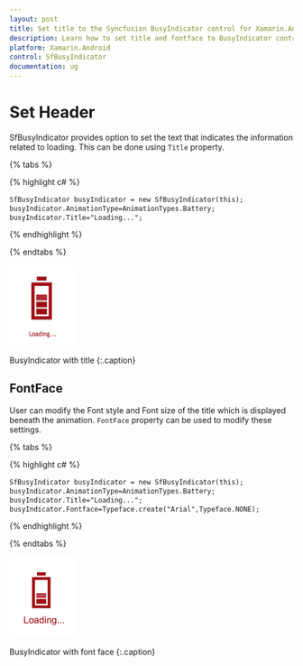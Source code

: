 ```yaml
---
layout: post
title: Set title to the Syncfusion BusyIndicator control for Xamarin.Android
description: Learn how to set title and fontface to BusyIndicator control
platform: Xamarin.Android
control: SfBusyIndicator
documentation: ug
---
```


# Set Header

SfBusyIndicator provides option to set the text that indicates the information related to loading. This can be done using `Title` property.

{% tabs %}

{% highlight c# %}

	SfBusyIndicator busyIndicator = new SfBusyIndicator(this);
	busyIndicator.AnimationType=AnimationTypes.Battery;
	busyIndicator.Title="Loading...";
	
{% endhighlight %}

{% endtabs %}

![](images/Title_img1.png) 
                                          
BusyIndicator with title
{:.caption}

## FontFace

User can modify the Font style and Font size of the title which is displayed beneath the animation. `FontFace` property can be used to modify these settings. 

{% tabs %}

{% highlight c# %}

	SfBusyIndicator busyIndicator = new SfBusyIndicator(this);
	busyIndicator.AnimationType=AnimationTypes.Battery;
	busyIndicator.Title="Loading...";
	busyIndicator.Fontface=Typeface.create("Arial",Typeface.NONE);

{% endhighlight %}

{% endtabs %}

![](images/Title_img2.png)   
                                                  
BusyIndicator with font face
{:.caption}

